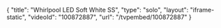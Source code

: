 {
    "title": "Whirlpool LED Soft White SS",
    "type": "solo",
    "layout": "iframe-static",
    "videoId": "100872887",
    "url": "\/tvpembed\/100872887"
}